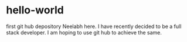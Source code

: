 # hello-world
first git hub depository
Neelabh here. I have recently decided to be a full stack developer.
I am hoping to use git hub to achieve the same.
